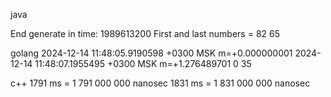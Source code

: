 java

End generate in time: 1989613200
First and last numbers = 82 65

golang
2024-12-14 11:48:05.9190598 +0300 MSK m=+0.000000001
2024-12-14 11:48:07.1955495 +0300 MSK m=+1.276489701
0
35

c++
1791 ms = 1 791 000 000 nanosec
1831 ms = 1 831 000 000 nanosec
